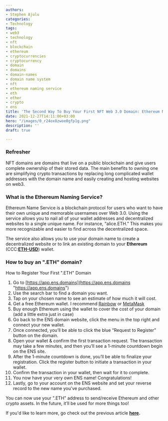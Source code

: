 ```yaml
---
authors:
- Stephen Ajulu
categories:
- Technology
tags:
- web3
- technology
- nft
- blockchain
- ethereum
- cryptocurrencies
- cryptocurrency
- domain
- domains
- domain-names
- domain name system
- nft
- ethereum naming service
- eth
- ether
- crypto
- ens
title: 'The Second Way To Buy Your First NFT Web 3.0 Domain: Ethereum Naming Service'
date: 2021-12-27T14:11:00+03:00
hero: "/images/0_r24ox8zwoe0gfp1g.png"
description: ''
draft: true

---
```

### Refresher

NFT domains are domains that live on a public blockchain and give users complete ownership of their stored data. The main benefits to owning one are simplifying crypto transactions by replacing long complicated wallet addresses with the domain name and easily creating and hosting websites on web3.

### What is the Ethereum Naming Service?

Ethereum Name Service is a blockchain protocol for users who want to have their own unique and memorable usernames over Web 3.0. Using the service allows you to nail all of your wallet addresses and decentralized websites to a single unique name. For instance, “alice.ETH.” This makes you more recognizable and easier to find across the decentralized space.

The service also allows you to use your domain name to create a decentralized website or to link an existing domain to your **Ethereum** (CCC:[**ETH-USD**](https://investorplace.com/cryptocurrency/eth-usd/)) wallet.

### How to buy an ".ETH" domain?

How to Register Your First ".ETH" Domain

 1. Go to [https://app.ens.domains](https://app.ens.domains "https://app.ens.domains")
 2. Use the search bar to find a domain you want.
 3. Tap on your chosen name to see an estimate of how much it will cost.
 4. Get a free Ethereum wallet. I recommend [Rainbow](https://rainbow.me) or [MetaMask](https://metamask.io/)
 5. Buy enough Ethereum using the wallet to cover the cost of your domain (add a little extra just in case)
 6. Go back to the ENS domain website, click the menu in the top right and connect your new wallet.
 7. Once connected, you’ll be able to click the blue “Request to Register” button on the domain.
 8. Open your wallet & confirm the first transaction request. The transaction may take a few minutes, and then you’ll see a 1-minute countdown begin on the ENS site.
 9. After the 1-minute countdown is done, you’ll be able to finalize your registration. Click the register button to initiate a transaction in your wallet.
10. Confirm the transaction in your wallet, then wait for it to complete.
11. You now have your very own ENS name! Congratulations!
12. Lastly, go to your account on the ENS website and set your reverse record to the new name you've purchased.

You can now use your ".ETH" address to send/receive Ethereum and other crypto assets. In the future, it’ll be used for more things too!

If you'd like to learn more, go check out the previous article [**here**](https://stephenajulu.com/blog/how-to-buy-your-first-nft-web-3.0-domain/)**.**